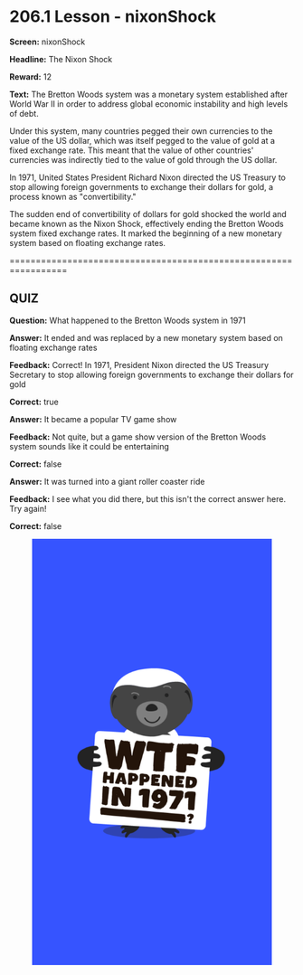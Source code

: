 # 206.1 Lesson - nixonShock

**Screen:** nixonShock

**Headline:** The Nixon Shock

**Reward:** 12

**Text:** The Bretton Woods system was a monetary system established after World War II in order to address global economic instability and high levels of debt.

Under this system, many countries pegged their own currencies to the value of the US dollar, which was itself pegged to the value of gold at a fixed exchange rate. This meant that the value of other countries&#x27; currencies was indirectly tied to the value of gold through the US dollar.

In 1971, United States President Richard Nixon directed the US Treasury to stop allowing foreign governments to exchange their dollars for gold, a process known as &quot;convertibility.&quot;

The sudden end of convertibility of dollars for gold shocked the world and became known as the Nixon Shock, effectively ending the Bretton Woods system fixed exchange rates. It marked the beginning of a new monetary system based on floating exchange rates.


=================================================================

## QUIZ

**Question:** What happened to the Bretton Woods system in 1971


**Answer:** It ended and was replaced by a new monetary system based on floating exchange rates

**Feedback:** Correct! In 1971, President Nixon directed the US Treasury Secretary to stop allowing foreign governments to exchange their dollars for gold

**Correct:** true

**Answer:** It became a popular TV game show

**Feedback:** Not quite, but a game show version of the Bretton Woods system sounds like it could be entertaining

**Correct:** false

**Answer:** It was turned into a giant roller coaster ride

**Feedback:** I see what you did there, but this isn&#x27;t the correct answer here. Try again!

**Correct:** false


<figure><img src="../.gitbook/assets/206-01.png" alt=""><figcaption></figcaption></figure>


